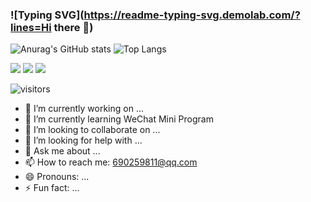 ### ![Typing SVG](https://readme-typing-svg.demolab.com/?lines=Hi there 👋)

![Anurag's GitHub stats](https://github-readme-stats.vercel.app/api?username=sskzy)
![Top Langs](https://github-readme-stats.vercel.app/api/top-langs/?username=sskzy)

<img src="https://img.shields.io/badge/-HTML5-E34F26?style=flat-square&logo=html5&logoColor=white" /> <img src="https://img.shields.io/badge/-CSS3-1572B6?style=flat-square&logo=css3" /> <img src="https://img.shields.io/badge/-JavaScript-oringe?style=flat-square&logo=javascript" />

![visitors](https://visitor-badge.glitch.me/badge?page_id=page.id&left_color=green&right_color=red)

- 🔭 I’m currently working on ...
- 🌱 I’m currently learning WeChat Mini Program
- 👯 I’m looking to collaborate on ...
- 🤔 I’m looking for help with ...
- 💬 Ask me about ...
- 📫 How to reach me: 690259811@qq.com
- 😄 Pronouns: ...
- ⚡ Fun fact: ...
